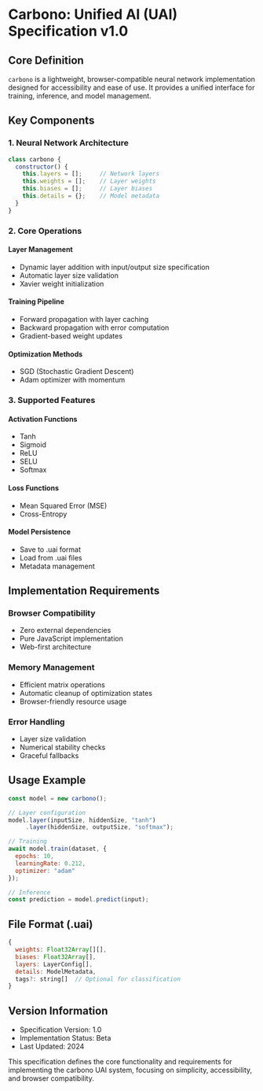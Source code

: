 # Carbono: Unified AI (UAI) Specification v1.0

## Core Definition

`carbono` is a lightweight, browser-compatible neural network implementation designed for accessibility and ease of use. It provides a unified interface for training, inference, and model management.

## Key Components

### 1. Neural Network Architecture
```javascript
class carbono {
  constructor() {
    this.layers = [];     // Network layers
    this.weights = [];    // Layer weights
    this.biases = [];     // Layer biases
    this.details = {};    // Model metadata
  }
}
```

### 2. Core Operations

#### Layer Management
- Dynamic layer addition with input/output size specification
- Automatic layer size validation
- Xavier weight initialization

#### Training Pipeline
- Forward propagation with layer caching
- Backward propagation with error computation
- Gradient-based weight updates

#### Optimization Methods
- SGD (Stochastic Gradient Descent)
- Adam optimizer with momentum

### 3. Supported Features

#### Activation Functions
- Tanh
- Sigmoid
- ReLU
- SELU
- Softmax

#### Loss Functions
- Mean Squared Error (MSE)
- Cross-Entropy

#### Model Persistence
- Save to .uai format
- Load from .uai files
- Metadata management

## Implementation Requirements

### Browser Compatibility
- Zero external dependencies
- Pure JavaScript implementation
- Web-first architecture

### Memory Management
- Efficient matrix operations
- Automatic cleanup of optimization states
- Browser-friendly resource usage

### Error Handling
- Layer size validation
- Numerical stability checks
- Graceful fallbacks

## Usage Example

```javascript
const model = new carbono();

// Layer configuration
model.layer(inputSize, hiddenSize, "tanh")
     .layer(hiddenSize, outputSize, "softmax");

// Training
await model.train(dataset, {
  epochs: 10,
  learningRate: 0.212,
  optimizer: "adam"
});

// Inference
const prediction = model.predict(input);
```

## File Format (.uai)

```javascript
{
  weights: Float32Array[][],
  biases: Float32Array[],
  layers: LayerConfig[],
  details: ModelMetadata,
  tags?: string[]  // Optional for classification
}
```

## Version Information
- Specification Version: 1.0
- Implementation Status: Beta
- Last Updated: 2024

This specification defines the core functionality and requirements for implementing the carbono UAI system, focusing on simplicity, accessibility, and browser compatibility.
